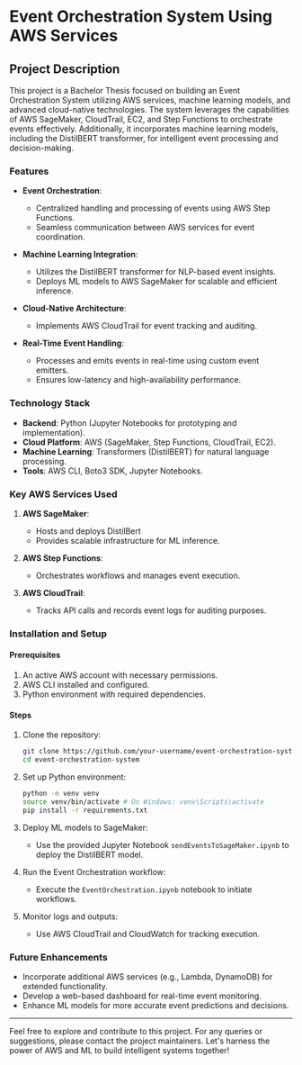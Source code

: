 # Event Orchestration System Using AWS Services

## Project Description
This project is a Bachelor Thesis focused on building an Event Orchestration System utilizing AWS services, machine learning models, and advanced cloud-native technologies. The system leverages the capabilities of AWS SageMaker, CloudTrail, EC2, and Step Functions to orchestrate events effectively. Additionally, it incorporates machine learning models, including the DistilBERT transformer, for intelligent event processing and decision-making.

### Features

- **Event Orchestration**:
  - Centralized handling and processing of events using AWS Step Functions.
  - Seamless communication between AWS services for event coordination.

- **Machine Learning Integration**:
  - Utilizes the DistilBERT transformer for NLP-based event insights.
  - Deploys ML models to AWS SageMaker for scalable and efficient inference.

- **Cloud-Native Architecture**:
  - Implements AWS CloudTrail for event tracking and auditing.

- **Real-Time Event Handling**:
  - Processes and emits events in real-time using custom event emitters.
  - Ensures low-latency and high-availability performance.

### Technology Stack

- **Backend**: Python (Jupyter Notebooks for prototyping and implementation).
- **Cloud Platform**: AWS (SageMaker, Step Functions, CloudTrail, EC2).
- **Machine Learning**: Transformers (DistilBERT) for natural language processing.
- **Tools**: AWS CLI, Boto3 SDK, Jupyter Notebooks.

### Key AWS Services Used

1. **AWS SageMaker**:
   - Hosts and deploys DistilBert
   - Provides scalable infrastructure for ML inference.

2. **AWS Step Functions**:
   - Orchestrates workflows and manages event execution.

3. **AWS CloudTrail**:
   - Tracks API calls and records event logs for auditing purposes.



### Installation and Setup

#### Prerequisites
1. An active AWS account with necessary permissions.
2. AWS CLI installed and configured.
3. Python environment with required dependencies.

#### Steps
1. Clone the repository:
   ```bash
   git clone https://github.com/your-username/event-orchestration-system.git
   cd event-orchestration-system
   ```

2. Set up Python environment:
   ```bash
   python -m venv venv
   source venv/bin/activate # On Windows: venv\Scripts\activate
   pip install -r requirements.txt
   ```



3. Deploy ML models to SageMaker:
   - Use the provided Jupyter Notebook `sendEventsToSageMaker.ipynb` to deploy the DistilBERT model.

4. Run the Event Orchestration workflow:
   - Execute the `EventOrchestration.ipynb` notebook to initiate workflows.

5. Monitor logs and outputs:
   - Use AWS CloudTrail and CloudWatch for tracking execution.

### Future Enhancements

- Incorporate additional AWS services (e.g., Lambda, DynamoDB) for extended functionality.
- Develop a web-based dashboard for real-time event monitoring.
- Enhance ML models for more accurate event predictions and decisions.

---

Feel free to explore and contribute to this project. For any queries or suggestions, please contact the project maintainers. Let's harness the power of AWS and ML to build intelligent systems together!

